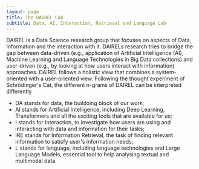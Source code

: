 ```yaml
---
layout: page
title: The DAIREL Lab
subtitle: Data, AI, Interaction, Retrieval and Language Lab
---
```


DAIREL is a Data Science research group that focuses on aspects of Data, Information and the interaction with it. DAIRELs research tries to bridge the gap between data-driven (e.g., application of Artificial Intelligence (AI), Machine Learning and Language Technologies in Big Data collections) and user-driven (e.g., by looking at how users interact with information) approaches. DAIREL follows a holistic view that combines a system-oriented with a user-oriented view. Following the thought experiment of Schrödinger's Cat, the different n-grams of DAIREL can be interpreted differently

- DA stands for data, the buildoing block of our work;
- AI stands for Artificial Intelligence, including Deep Learning, Transformers and all the exciting tools that are available for us;
- I stands for Interaction, to investigate how users are using and interacting with data and information for their tasks;
- IRE stands for Information Retrieval, the task of finding relevant information to satisfy user's information needs;
- L stands for language, including language technologies and Large Language Models, essential tool to help analysing textual and multimodal data.

